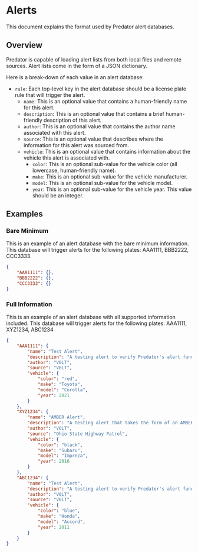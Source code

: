# Alerts

This document explains the format used by Predator alert databases.

## Overview

Predator is capable of loading alert lists from both local files and remote sources. Alert lists come in the form of a JSON dictionary.

Here is a break-down of each value in an alert database:

- `rule`: Each top-level key in the alert database should be a license plate rule that will trigger the alert.
    - `name`: This is an optional value that contains a human-friendly name for this alert.
    - `description`: This is an optional value that contains a brief human-friendly description of this alert.
    - `author`: This is an optional value that contains the author name associated with this alert.
    - `source`: This is an optional value that describes where the information for this alert was sourced from.
    - `vehicle`: This is an optional value that contains information about the vehicle this alert is associated with.
        - `color`: This is an optional sub-value for the vehicle color (all lowercase, human-friendly name).
        - `make`: This is an optional sub-value for the vehicle manufacturer.
        - `model`: This is an optional sub-value for the vehicle model.
        - `year`: This is an optional sub-value for the vehicle year. This value should be an integer.


## Examples

### Bare Minimum

This is an example of an alert database with the bare minimum information. This database will trigger alerts for the following plates: AAA1111, BBB2222, CCC3333.

```JSON
{
    "AAA1111": {},
    "BBB2222": {},
    "CCC3333": {}
}
```

### Full Information

This is an example of an alert database with all supported information included. This database will trigger alerts for the following plates: AAA1111, XYZ1234, ABC1234

```JSON
{
    "AAA1111": {
        "name": "Test Alert",
        "description": "A testing alert to verify Predator's alert functionality",
        "author": "V0LT",
        "source": "V0LT",
        "vehicle": {
            "color": "red",
            "make": "Toyota",
            "model": "Corolla",
            "year": 2021
        }
    },
    "XYZ1234": {
        "name": "AMBER Alert",
        "description": "A testing alert that takes the form of an AMBER alert",
        "author": "V0LT",
        "source": "Ohio State Highway Patrol",
        "vehicle": {
            "color": "black",
            "make": "Subaru",
            "model": "Impreza",
            "year": 2016
        }
    },
    "ABC1234": {
        "name": "Test Alert",
        "description": "A testing alert to verify Predator's alert functionality",
        "author": "V0LT",
        "source": "V0LT",
        "vehicle": {
            "color": "blue",
            "make": "Honda",
            "model": "Accord",
            "year": 2011
        }
    }
}
```
